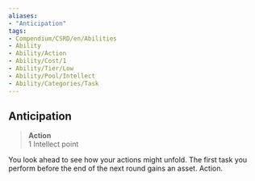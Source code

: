 ```yaml
---
aliases:
- "Anticipation"
tags:
- Compendium/CSRD/en/Abilities
- Ability
- Ability/Action
- Ability/Cost/1
- Ability/Tier/Low
- Ability/Pool/Intellect
- Ability/Categories/Task
---
```


  
## Anticipation  
>**Action**  
>1 Intellect point
  
You look ahead to see how your actions might unfold. The first task you perform before the end of the next round gains an asset. Action.